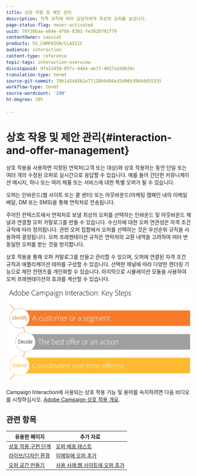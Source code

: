 ```yaml
---
title: 상호 작용 및 제안 관리
description: 자격 규칙에 따라 담당자에게 최상의 오퍼를 보냅니다.
page-status-flag: never-activated
uuid: 70720baa-e64e-4fb6-8301-fe3920791f79
contentOwner: sauviat
products: SG_CAMPAIGN/CLASSIC
audience: interaction
content-type: reference
topic-tags: interaction-overview
discoiquuid: 9fe22450-057c-44b4-ab73-4027a2ddb20c
translation-type: tm+mt
source-git-commit: 70b143445b2e77128b9404e35d96b39694d55335
workflow-type: tm+mt
source-wordcount: '290'
ht-degree: 10%

---
```



# 상호 작용 및 제안 관리{#interaction-and-offer-management}

상호 작용을 사용하면 지정된 연락처(고객 또는 대상)와 상호 작용하는 동안 단일 또는 여러 개의 수정된 오퍼로 실시간으로 응답할 수 있습니다. 예를 들어 간단한 커뮤니케이션 메시지, 하나 또는 여러 제품 또는 서비스에 대한 특별 오퍼가 될 수 있습니다.

오퍼는 인바운드(웹 사이트 또는 콜 센터) 또는 아웃바운드(마케팅 캠페인 내의 이메일 배달, DM 또는 SMS)을 통해 연락처로 전송됩니다.

주어진 컨텍스트에서 연락처로 보낼 최상의 오퍼를 선택하는 인바운드 및 아웃바운드 채널과 연결할 오퍼 카탈로그를 만들 수 있습니다. 수신자에 대한 오퍼 연관성은 자격 조건 규칙에 따라 정의됩니다. 관련 오퍼 집합에서 오퍼를 선택하는 것은 우선순위 규칙을 사용하여 결정됩니다. 오퍼 프레젠테이션 규칙은 연락처의 교환 내역을 고려하여 여러 번 동일한 오퍼를 받는 것을 방지합니다.

상호 작용을 통해 오퍼 카탈로그를 만들고 관리할 수 있으며, 오퍼에 연결된 자격 조건 규칙과 애플리케이션 테마를 구성할 수 있습니다. 선택한 채널에 따라 다양한 렌더링 기능으로 제안 컨텐츠를 개인화할 수 있습니다. 마지막으로 시뮬레이션 모듈을 사용하여 오퍼 프레젠테이션의 효과를 계산할 수 있습니다.

![](assets/Offermgt2.png)

Campaign Interaction에 사용되는 상호 작용 기능 및 용어를 숙지하려면 다음 비디오를 시청하십시오. [Adobe Campaign 상호 작용 개요](https://helpx.adobe.com/campaign/classic/how-to/acs-overview.html?playlist=/ccx/v1/collection/product/campaign/classic/segment/digital-marketers/explevel/intermediate/applaunch/get-started/collection.ccx.js&amp;ref=helpx.adobe.com).

## 관련 항목

| 유용한 페이지 | 추가 자료 |
|---|---|
| [상호 작용 구현 단계](../../interaction/using/implementation-steps.md) | [오퍼 배포 테스트](../../interaction/using/about-offers-simulation.md) |
| [라이브/디자인 환경](../../interaction/using/live-design-environments.md) | [이메일에 오퍼 추가](../../interaction/using/integrating-an-offer-via-the-wizard.md) |
| [오퍼 공간 만들기](../../interaction/using/creating-offer-spaces.md) | [사용 사례:웹 사이트에 오퍼 추가](../../interaction/using/offers-on-an-inbound-channel.md) |